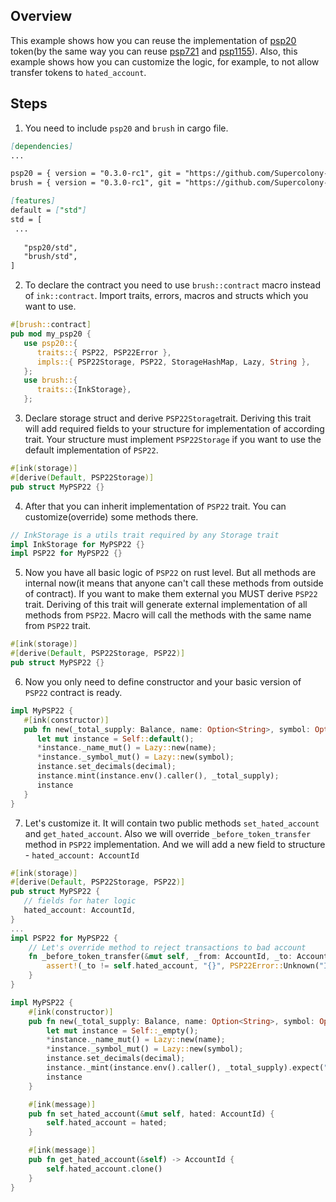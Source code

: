 ## Overview
This example shows how you can reuse the implementation of
[psp20](contracts/token/psp20) token(by the same way you can reuse
[psp721](contracts/token/psp721) and [psp1155](contracts/token/psp1155)).
Also, this example shows how you can customize the logic, for example, to not allow transfer tokens to `hated_account`.

## Steps
1. You need to include `psp20` and `brush` in cargo file.
```markdown
[dependencies]
...

psp20 = { version = "0.3.0-rc1", git = "https://github.com/Supercolony-net/openbrush-contracts", default-features = false }
brush = { version = "0.3.0-rc1", git = "https://github.com/Supercolony-net/openbrush-contracts", default-features = false }

[features]
default = ["std"]
std = [
 ...
   
   "psp20/std",
   "brush/std",
]
```
2. To declare the contract you need to use `brush::contract` macro instead of `ink::contract`.
Import traits, errors, macros and structs which you want to use.
```rust
#[brush::contract]
pub mod my_psp20 {
   use psp20::{
      traits::{ PSP22, PSP22Error },
      impls::{ PSP22Storage, PSP22, StorageHashMap, Lazy, String },
   };
   use brush::{
      traits::{InkStorage},
   };
```
3. Declare storage struct and derive `PSP22Storage`trait. Deriving this trait 
   will add required fields to your structure for implementation of according trait. 
   Your structure must implement `PSP22Storage` if you want to use the
   default implementation of `PSP22`.

```rust
#[ink(storage)]
#[derive(Default, PSP22Storage)]
pub struct MyPSP22 {}
```
4. After that you can inherit implementation of `PSP22` trait.
   You can customize(override) some methods there.
```rust
// InkStorage is a utils trait required by any Storage trait
impl InkStorage for MyPSP22 {}
impl PSP22 for MyPSP22 {}
```
5. Now you have all basic logic of `PSP22` on rust level.
   But all methods are internal now(it means that anyone can't call these methods from outside of contract).
   If you want to make them external you MUST derive `PSP22` trait.
   Deriving of this trait will generate external implementation of all methods from `PSP22`.
   Macro will call the methods with the same name from `PSP22` trait.
```rust
#[ink(storage)]
#[derive(Default, PSP22Storage, PSP22)]
pub struct MyPSP22 {}
```
6. Now you only need to define constructor and your basic version of `PSP22` contract is ready.
```rust
impl MyPSP22 {
   #[ink(constructor)]
   pub fn new(_total_supply: Balance, name: Option<String>, symbol: Option<String>, decimal: u8) -> Self {
      let mut instance = Self::default();
      *instance._name_mut() = Lazy::new(name);
      *instance._symbol_mut() = Lazy::new(symbol);
      instance.set_decimals(decimal);
      instance.mint(instance.env().caller(), _total_supply);
      instance
   }
}
```
7. Let's customize it. It will contain two public methods `set_hated_account` and `get_hated_account`. 
   Also we will override `_before_token_transfer` method in `PSP22` implementation.
   And we will add a new field to structure - `hated_account: AccountId`
```rust
#[ink(storage)]
#[derive(Default, PSP22Storage, PSP22)]
pub struct MyPSP22 {
   // fields for hater logic
   hated_account: AccountId,
}
...
impl PSP22 for MyPSP22 {
    // Let's override method to reject transactions to bad account
    fn _before_token_transfer(&mut self, _from: AccountId, _to: AccountId, _amount: Balance) {
        assert!(_to != self.hated_account, "{}", PSP22Error::Unknown("I hate this account!".to_string()).as_ref());
    }
}

impl MyPSP22 {
    #[ink(constructor)]
    pub fn new(_total_supply: Balance, name: Option<String>, symbol: Option<String>, decimal: u8) -> Self {
        let mut instance = Self::_empty();
        *instance._name_mut() = Lazy::new(name);
        *instance._symbol_mut() = Lazy::new(symbol);
        instance.set_decimals(decimal);
        instance._mint(instance.env().caller(), _total_supply).expect("Can't mint tokens");
        instance
    }

    #[ink(message)]
    pub fn set_hated_account(&mut self, hated: AccountId) {
        self.hated_account = hated;
    }

    #[ink(message)]
    pub fn get_hated_account(&self) -> AccountId {
        self.hated_account.clone()
    }
}
```
